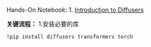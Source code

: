 Hands-On Notebook: 1. [Introduction to Diffusers](https://colab.research.google.com/github/darcula1993/diffusion-models-class-CN/blob/main/unit1/01_introduction_to_diffusers_CN.ipynb)  

**关键流程：** 
1.安装必要的库
```
!pip install diffusers transformers torch
```
